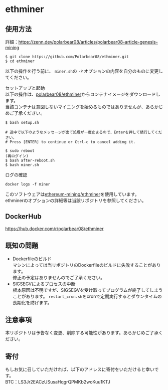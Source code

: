 # ethminer

## 使用方法
詳細：https://zenn.dev/polarbear08/articles/polarbear08-article-genesis-mining

```
$ git clone https://github.com/Polarbear08/ethminer.git
$ cd ethminer
```

以下の操作を行う前に、 `miner.sh`の `-P` オプションの内容を自分のものに変更してください。

セットアップと起動  
以下の操作は、[polarbear08/ethminer](https://hub.docker.com/r/polarbear08/ethminer)からコンテナイメージをダウンロードします。  
当該コンテナは意図しないマイニングを始めるものではありませんが、あらかじめご了承ください。

```
$ bash setup.sh

# 途中で以下のようなメッセージが出て処理が一度止まるので、Enterを押して続行してください。
# Press [ENTER] to continue or Ctrl-c to cancel adding it.

$ sudo reboot
(再ログイン)
$ bash after-reboot.sh
$ bash miner.sh
```

ログの確認

```
docker logs -f miner
```

このソフトウェアは[ethereum-mining/ethminer](https://github.com/ethereum-mining/ethminer)を使用しています。  
ethminerのオプションの詳細等は当該リポジトリを参照してください。

## DockerHub
https://hub.docker.com/r/polarbear08/ethminer

## 既知の問題

- Dockerfileのビルド  
マシンによっては当リポジトリのDockerfileのビルドに失敗することがあります。  
修正の予定はありませんのでご了承ください。
- SIGSEGVによるプロセスの中断  
根本原因は不明ですが、SIGSEGVを受け取ってプログラムが終了してしまうことがあります。
`restart_cron.sh`をcronで定期実行するとダウンタイムの長期化を防げます。

## 注意事項
本リポジトリは予告なく変更、削除する可能性があります。あらかじめご了承ください。

## 寄付
もしお気に召していただければ、以下のアドレスに寄付をいただけると幸いです。  
BTC：LS3Jr2EACzUSusaHqgrQPMKb2woKuu1KTJ
